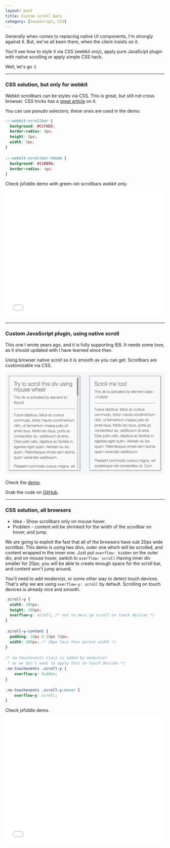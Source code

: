 ```yaml
---
layout: post
title: Custom scroll bars
category: [JavaScript, CSS]
---
```


Generally when comes to replacing native UI components, I'm strongly against it.
But, we've all been there, when the client insists on it.

You'll see how to style it via CSS (webkit only),
apply pure JavaScipt plugin with native scrolling or apply simple CSS hack.

Well, let's go :)

<!--more-->

-----

### CSS solution, but only for webkit

Webkit scrollbars can be styles via CSS. This is great, but still not cross browser.
CSS tricks has a [great article](https://css-tricks.com/custom-scrollbars-in-webkit/) on it.

You can use pseudo selectors, these ones are used in the demo:

```css
::-webkit-scrollbar {
  background: #CCF6ED;
  border-radius: 4px;
  height: 8px;
  width: 8px;
}

::-webkit-scrollbar-thumb {
  background: #21BB9A;
  border-radius: 4px;
}
```

Check jsfiddle demo with green-ish scrollbars <i>webkit only</i>.

<iframe
	width="100%"
	height="400"
	src="//jsfiddle.net/on9uho92/embedded/result,css/"
	allowfullscreen="allowfullscreen"
	frameborder="0"></iframe>

-----

### Custom JavaScript plugin, using native scroll

This one I wrote years ago, and it is fully supporting IE8. It needs some love,
as it should updated with I have learned since then.

Using browser native scroll so it is smooth as you can get.
Scrollbars are customizable via CSS.

<a href="http://stanko.github.io/rocketScroll/">
  <img src="/public/img/projects/rocket-scroll.png" alt="Demo - React slider with touch support">
</a>

Check the [demo](http://stanko.github.io/rocketScroll/).

Grab the code on [GitHub](https://github.com/Stanko/rocketScroll).

-----

### CSS solution, all browsers

* Idea - Show scrollbars only on mouse hover.
* Problem - content will be shrinked for the width of the scrollbar on hover, and jump.

We are going to exploit the fast that all of the browsers have sub 20px wide scrollbar.
This demo is using two divs, outer one which will be scrolled, and content wrapped in the inner one.
Just put `overflow: hidden` on the outer div, and on mouse hover, switch to `overflow: scroll`
Having inner div smaller for 20px, you will be able to create enough
space for the scroll bar, and content won't jump around.

You'll need to add modernizr, or some other way to detect touch devices.
That's why we are using `overflow-y: scroll` by default.
Scrolling on touch devices is already nice and smooth.

```css
.scroll-y {
  width: 300px;
  height: 300px;
  overflow-y: scroll; /* not to mess up scroll on touch devices */
}

.scroll-y-content {
  padding: 20px 0 20px 20px;
  width: 280px; /* 20px less than parent width */
}

/* no-touchevents class is added by modernizr
 * as we don't want to apply this on touch devices */
.no-touchevents .scroll-y {
    overflow-y: hidden;
}

.no-touchevents .scroll-y:hover {
    overflow-y: scroll;
}
```

Check jsfiddle demo.

<iframe
	width="100%"
	height="400"
	src="//jsfiddle.net/az220ayb/embedded/result,css,html/"
	allowfullscreen="allowfullscreen"
	frameborder="0"></iframe>
